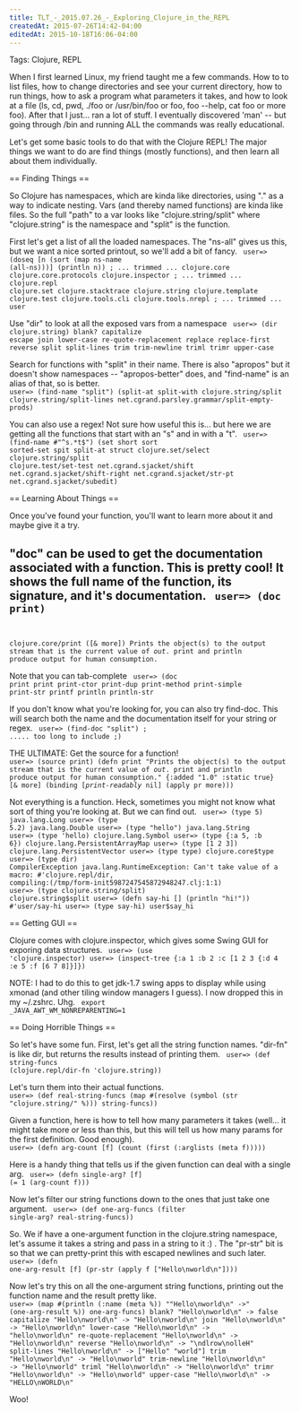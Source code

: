 ```yaml
---
title: TLT_-_2015.07.26_-_Exploring_Clojure_in_the_REPL
createdAt: 2015-07-26T14:42-04:00
editedAt: 2015-10-18T16:06-04:00
---
```


Tags: Clojure, REPL

When I first learned Linux, my friend taught me a few commands. How to to list files, how to change directories and see your current directory, how to run things, how to ask a program what parameters it takes, and how to look at a file (ls, cd, pwd, ./foo or /usr/bin/foo or foo, foo --help, cat foo or more foo). After that I just... ran a lot of stuff. I eventually discovered 'man' -- but going through /bin and running ALL the commands was really educational.

Let's get some basic tools to do that with the Clojure REPL! The major things we want to do are find things (mostly functions), and then learn all about them individually.

== Finding Things ==

So Clojure has namespaces, which are kinda like directories, using "." as a way to indicate nesting. Vars (and thereby named functions) are kinda like files. So the full "path" to a var looks like "clojure.string/split" where "clojure.string" is the namespace and "split" is the function.

First let's get a list of all the loaded namespaces. The "ns-all" gives us this, but we want a nice sorted printout, so we'll add a bit of fancy.
<code clojure-repl>
user=> (doseq [n (sort (map ns-name (all-ns)))] (println n))
; ... trimmed ...
clojure.core
clojure.core.protocols
clojure.inspector
; ... trimmed ...
clojure.repl
clojure.set
clojure.stacktrace
clojure.string
clojure.template
clojure.test
clojure.tools.cli
clojure.tools.nrepl
; ... trimmed ...
user
</code>

Use "dir" to look at all the exposed vars from a namespace
<code clojure-repl>
user=> (dir clojure.string)
blank?
capitalize
escape
join
lower-case
re-quote-replacement
replace
replace-first
reverse
split
split-lines
trim
trim-newline
triml
trimr
upper-case
</code>

Search for functions with "split" in their name. There is also "apropos" but it doesn't show namespaces -- "apropos-better" does, and "find-name" is an alias of that, so is better.
<code clojure-repl>
user=> (find-name "split")
(split-at split-with clojure.string/split clojure.string/split-lines net.cgrand.parsley.grammar/split-empty-prods)
</code>

You can also use a regex! Not sure how useful this is... but here we are getting all the functions that start with an "s" and in with a "t".
<code clojure-repl>
user=> (find-name #"^s.*t$")
(set short sort sorted-set spit split-at struct clojure.set/select clojure.string/split clojure.test/set-test net.cgrand.sjacket/shift net.cgrand.sjacket/shift-right net.cgrand.sjacket/str-pt net.cgrand.sjacket/subedit)
</code>

== Learning About Things ==

Once you've found your function, you'll want to learn more about it and maybe give it a try.

"doc" can be used to get the documentation associated with a function. This is pretty cool! It shows the full name of the function, its signature, and it's documentation.
<code clojure-repl>
user=> (doc print)
-------------------------
clojure.core/print
([& more])
  Prints the object(s) to the output stream that is the current value
  of *out*.  print and println produce output for human consumption.
</code>

Note that you can tab-complete
<code clojure-repl>
user=> (doc print<tab>
print          print-ctor     print-dup      print-method   print-simple   print-str
printf         println        println-str
</code>

If you don't know what you're looking for, you can also try find-doc. This will search both the name and the documentation itself for your string or regex.
<code clojure-repl>
user=> (find-doc "split")
; ..... too long to include ;)
</code>

THE ULTIMATE: Get the source for a function!
<code clojure-repl>
user=> (source print)
(defn print
  "Prints the object(s) to the output stream that is the current value
  of *out*.  print and println produce output for human consumption."
  {:added "1.0"
   :static true}
  [& more]
    (binding [*print-readably* nil]
      (apply pr more)))
</code>

Not everything is a function. Heck, sometimes you might not know what sort of thing you're looking at. But we can find out.
<code clojure-repl>
user=> (type 5)
java.lang.Long
user=> (type 5.2)
java.lang.Double
user=> (type "hello")
java.lang.String
user=> (type 'hello)
clojure.lang.Symbol
user=> (type {:a 5, :b 6})
clojure.lang.PersistentArrayMap
user=> (type [1 2 3])
clojure.lang.PersistentVector
user=> (type type)
clojure.core$type
user=> (type dir)
CompilerException java.lang.RuntimeException: Can't take value of a macro: #'clojure.repl/dir, compiling:(/tmp/form-init5987247545872948247.clj:1:1) 
user=> (type clojure.string/split)
clojure.string$split
user=> (defn say-hi [] (println "hi!"))
#'user/say-hi
user=> (type say-hi)
user$say_hi
</code>

== Getting GUI ==

Clojure comes with clojure.inspector, which gives some Swing GUI for exporing data structures.
<code clojure-repl>
user=> (use 'clojure.inspector)
user=> (inspect-tree {:a 1 :b 2 :c [1 2 3 {:d 4 :e 5 :f [6 7 8]}]})
</code>

NOTE: I had to do this to get jdk-1.7 swing apps to display while using xmonad (and other tiling window managers I guess). I now dropped this in my ~/.zshrc. Uhg.
<code clojure-repl>
export _JAVA_AWT_WM_NONREPARENTING=1
</code>

== Doing Horrible Things ==

So let's have some fun. First, let's get all the string function names. "dir-fn" is like dir, but returns the results instead of printing them.
<code clojure-repl>
user=> (def string-funcs (clojure.repl/dir-fn 'clojure.string))
</code>

Let's turn them into their actual functions.
<code clojure-repl>
user=> (def real-string-funcs (map #(resolve (symbol (str "clojure.string/" %))) string-funcs))
</code>

Given a function, here is how to tell how many parameters it takes (well... it might take more or less than this, but this will tell us how many params for the first definition. Good enough).
<code clojure-repl>
user=> (defn arg-count [f] (count (first (:arglists (meta f)))))
</code>

Here is a handy thing that tells us if the given function can deal with a single arg.
<code clojure-repl>
user=> (defn single-arg? [f] (= 1 (arg-count f)))
</code>

Now let's filter our string functions down to the ones that just take one argument.
<code clojure-repl>
user=> (def one-arg-funcs (filter single-arg? real-string-funcs))
</code>

So. We if have a one-argument function in the clojure.string namespace, let's assume it takes a string and pass in a string to it :) . The "pr-str" bit is so that we can pretty-print this with escaped newlines and such later.
<code clojure-repl>
user=> (defn one-arg-result [f] (pr-str (apply f ["Hello\nworld\n"])))
</code>

Now let's try this on all the one-argument string functions, printing out the function name and the result pretty like.
<code clojure-repl>
user=> (map #(println (:name (meta %))  "\"Hello\\nworld\\n\" ->" (one-arg-result %)) one-arg-funcs)
blank? "Hello\nworld\n" -> false
capitalize "Hello\nworld\n" -> "Hello\nworld\n"
join "Hello\nworld\n" -> "Hello\nworld\n"
lower-case "Hello\nworld\n" -> "hello\nworld\n"
re-quote-replacement "Hello\nworld\n" -> "Hello\nworld\n"
reverse "Hello\nworld\n" -> "\ndlrow\nolleH"
split-lines "Hello\nworld\n" -> ["Hello" "world"]
trim "Hello\nworld\n" -> "Hello\nworld"
trim-newline "Hello\nworld\n" -> "Hello\nworld"
triml "Hello\nworld\n" -> "Hello\nworld\n"
trimr "Hello\nworld\n" -> "Hello\nworld"
upper-case "Hello\nworld\n" -> "HELLO\nWORLD\n"
</code>

Woo!


